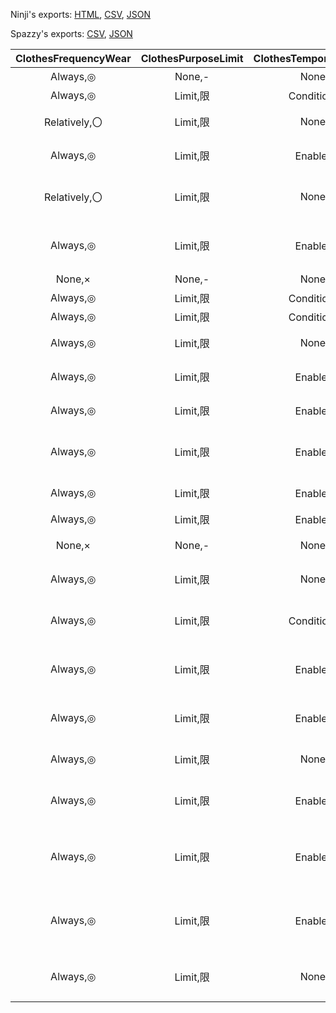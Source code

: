 Ninji's exports: [HTML](https://wuffs.org/acnh/bcsv_160/html/NpcEquipRule.html), [CSV](https://wuffs.org/acnh/bcsv_160/csv/NpcEquipRule.csv), [JSON](https://wuffs.org/acnh/bcsv_160/json/NpcEquipRule.json)

Spazzy's exports: [CSV](https://github.com/McSpazzy/acnh-csv/blob/master/NpcEquipRule.csv), [JSON](https://github.com/McSpazzy/acnh-json/blob/master/NpcEquipRule.json)

| ClothesFrequencyWear | ClothesPurposeLimit | ClothesTemporarilyCreate | PurposeScore | PurposeTag | ScoreMultiplier | SeasonScore | TasteScore | UniqueID | CapFrequencyWear | CapPurposeLimit | CapTemporarilyCreate | GlassesFrequencyWear | GlassesPurposeLimit | GlassesTemporarilyCreate | IsEquipCeremony | Label | MaskFrequencyWear | MaskPurposeLimit | MaskTemporarilyCreate | Name |
|:--:|:--:|:--:|:--:|:--:|:--:|:--:|:--:|:--:|:--:|:--:|:--:|:--:|:--:|:--:|:--:|:--:|:--:|:--:|:--:|:--:|
| Always,◎ | None,- | None,- | 3 | 12 | 2.0 | 2 | 5 | 0 | 1 | 0 | 0 | 1 | 0 | 0 | 0 | 'Usually' | 0 | 0 | 0 | '日常' | 
| Always,◎ | Limit,限 | Condition,条 | 2 | 17 | 4.0 | 0 | 8 | 9 | 3 | 1 | 2 | 0 | 0 | 0 | 0 | 'SnowWear' | 0 | 0 | 0 | '雪具' | 
| Relatively,〇 | Limit,限 | None,- | 2 | 11 | 4.0 | 0 | 8 | 10 | 2 | 1 | 0 | 0 | 0 | 0 | 0 | 'Fishing' | 0 | 0 | 0 | 'つり行動' | 
| Always,◎ | Limit,限 | Enable,可 | 2 | 11 | 4.0 | 0 | 8 | 11 | 3 | 1 | 1 | 0 | 0 | 0 | 0 | 'FishingEvent' | 0 | 0 | 0 | 'つり大会' | 
| Relatively,〇 | Limit,限 | None,- | 1 | 8 | 4.0 | 3 | 6 | 12 | 2 | 1 | 0 | 0 | 0 | 0 | 0 | 'CatchingInsect' | 0 | 0 | 0 | 'ムシとり行動' | 
| Always,◎ | Limit,限 | Enable,可 | 2 | 8 | 4.0 | 0 | 8 | 13 | 3 | 1 | 1 | 0 | 0 | 0 | 0 | 'CatchingInsectEvent' | 0 | 0 | 0 | 'ムシトリ大会' | 
| None,× | None,- | None,- | 5 | 6 | 4.0 | 0 | 5 | 14 | 0 | 1 | 0 | 3 | 1 | 2 | 0 | 'ReadingBook' | 0 | 0 | 0 | '読書' | 
| Always,◎ | Limit,限 | Condition,条 | 2 | 18 | 4.0 | 0 | 8 | 15 | 2 | 1 | 0 | 0 | 0 | 0 | 0 | 'Sports' | 0 | 0 | 0 | '運動' | 
| Always,◎ | Limit,限 | Condition,条 | 8 | 19 | 4.0 | 0 | 2 | 16 | 0 | 0 | 0 | 0 | 0 | 0 | 0 | 'Yoga' | 0 | 0 | 0 | 'ヨガ' | 
| Always,◎ | Limit,限 | None,- | 1 | 13 | 4.0 | 3 | 6 | 17 | 2 | 1 | 2 | 2 | 1 | 2 | 0 | 'Fashionable' | 0 | 0 | 0 | 'おしゃれ' | 
| Always,◎ | Limit,限 | Enable,可 | 2 | 7 | 4.0 | 0 | 8 | 18 | 3 | 1 | 1 | 0 | 0 | 0 | 0 | 'Sleeping' | 0 | 0 | 0 | '就寝前後' | 
| Always,◎ | Limit,限 | Enable,可 | 2 | 5 | 4.0 | 0 | 8 | 19 | 3 | 1 | 1 | 3 | 1 | 1 | 0 | 'BirthdayParty' | 0 | 0 | 0 | '誕生会' | 
| Always,◎ | Limit,限 | Enable,可 | 2 | 15 | 4.0 | 0 | 8 | 20 | 3 | 1 | 1 | 0 | 0 | 0 | 0 | 'BirthdayPartyStar' | 0 | 0 | 0 | '誕生会_主役' | 
| Always,◎ | Limit,限 | Enable,可 | 2 | 16 | 4.0 | 0 | 8 | 21 | 0 | 0 | 0 | 2 | 1 | 1 | 0 | 'Countdown' | 0 | 0 | 0 | '大晦日' | 
| Always,◎ | Limit,限 | Enable,可 | 2 | 7 | 4.0 | 0 | 8 | 22 | 3 | 1 | 1 | 0 | 0 | 0 | 0 | 'Sick' | 0 | 0 | 0 | '病気' | 
| None,× | None,- | None,- | 2 | 20 | 4.0 | 0 | 8 | 23 | 2 | 1 | 0 | 3 | 1 | 2 | 0 | 'Sunbathing' | 0 | 0 | 0 | '日光浴' | 
| Always,◎ | Limit,限 | None,- | 1 | 21 | 4.0 | 3 | 6 | 25 | 2 | 1 | 0 | 3 | 1 | 0 | 0 | 'Concert' | 0 | 0 | 0 | 'ライブ' | 
| Always,◎ | Limit,限 | Condition,条 | 2 | 18 | 4.0 | 0 | 8 | 27 | 1 | 1 | 0 | 2 | 1 | 2 | 0 | 'SportsHobby' | 0 | 0 | 0 | '運動_しゅみ' | 
| Always,◎ | Limit,限 | Enable,可 | 10 | 14 | 3.0 | 0 | 0 | 28 | 3 | 1 | 1 | 0 | 0 | 0 | 0 | 'RainWear' | 0 | 0 | 0 | 'レインコート' | 
| Always,◎ | Limit,限 | Enable,可 | 2 | 31 | 4.0 | 0 | 8 | 29 | 3 | 1 | 1 | 0 | 0 | 0 | 1 | 'Easter' | 0 | 0 | 0 | 'イースター' | 
| Always,◎ | Limit,限 | None,- | 2 | 32 | 4.0 | 0 | 8 | 30 | 3 | 1 | 0 | 0 | 0 | 0 | 0 | 'Fireworks' | 0 | 0 | 0 | '花火大会' | 
| Always,◎ | Limit,限 | Enable,可 | 2 | 33 | 4.0 | 0 | 8 | 31 | 3 | 1 | 1 | 0 | 0 | 0 | 1 | 'Halloween' | 0 | 0 | 0 | 'ハロウィン' | 
| Always,◎ | Limit,限 | Enable,可 | 2 | 35 | 4.0 | 0 | 8 | 32 | 3 | 1 | 1 | 0 | 0 | 0 | 1 | 'Harvest_Cook' | 0 | 0 | 0 | 'ハーベスト_調理' | 
| Always,◎ | Limit,限 | Enable,可 | 2 | 34 | 4.0 | 0 | 8 | 33 | 3 | 1 | 1 | 0 | 0 | 0 | 1 | 'Harvest_Party' | 0 | 0 | 0 | 'ハーベスト_立食' | 
| Always,◎ | Limit,限 | None,- | 2 | 36 | 4.0 | 0 | 8 | 34 | 3 | 1 | 1 | 0 | 0 | 0 | 1 | 'Christmas' | 0 | 0 | 0 | 'クリスマス' | 
